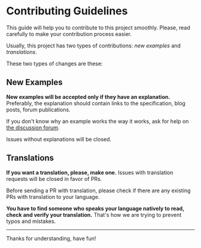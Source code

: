# Contributing Guidelines

This guide will help you to contribute to this project smoothly. Please, read carefully to make your contribution process easier.

Usually, this project has two types of contributions: _new examples_ and _translations_.

These two types of changes are these:

## New Examples

**New examples will be accepted only if they have an explanation.** Preferably, the explanation should contain links to the specification, blog posts, forum publications.

If you don't know why an example works the way it works, ask for help on [the discussion forum](https://github.com/denysdovhan/wtfjs/discussions).

Issues without explanations will be closed.

## Translations

**If you want a translation, please, make one.** Issues with translation requests will be closed in favor of PRs.

Before sending a PR with translation, please check if there are any existing PRs with translation to your language.

**You have to find someone who speaks your language natively to read, check and verify your translation.** That's how we are trying to prevent typos and mistakes.

---

Thanks for understanding, have fun!
